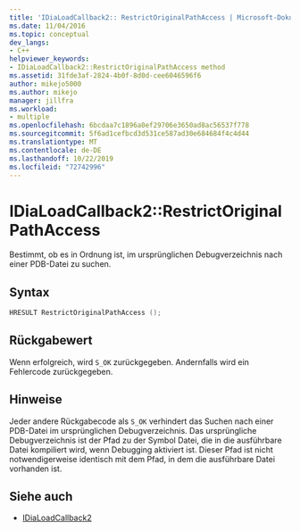 ```yaml
---
title: 'IDiaLoadCallback2:: RestrictOriginalPathAccess | Microsoft-Dokumentation'
ms.date: 11/04/2016
ms.topic: conceptual
dev_langs:
- C++
helpviewer_keywords:
- IDiaLoadCallback2::RestrictOriginalPathAccess method
ms.assetid: 31fde3af-2824-4b0f-8d0d-cee6046596f6
author: mikejo5000
ms.author: mikejo
manager: jillfra
ms.workload:
- multiple
ms.openlocfilehash: 6bcdaa7c1896a0ef29706e3650ad8ac56537f778
ms.sourcegitcommit: 5f6ad1cefbcd3d531ce587ad30e684684f4c4d44
ms.translationtype: MT
ms.contentlocale: de-DE
ms.lasthandoff: 10/22/2019
ms.locfileid: "72742996"
---
```

# <a name="idialoadcallback2restrictoriginalpathaccess"></a>IDiaLoadCallback2::RestrictOriginalPathAccess
Bestimmt, ob es in Ordnung ist, im ursprünglichen Debugverzeichnis nach einer PDB-Datei zu suchen.

## <a name="syntax"></a>Syntax

```C++
HRESULT RestrictOriginalPathAccess ();
```

## <a name="return-value"></a>Rückgabewert
 Wenn erfolgreich, wird `S_OK` zurückgegeben. Andernfalls wird ein Fehlercode zurückgegeben.

## <a name="remarks"></a>Hinweise
 Jeder andere Rückgabecode als `S_OK` verhindert das Suchen nach einer PDB-Datei im ursprünglichen Debugverzeichnis. Das ursprüngliche Debugverzeichnis ist der Pfad zu der Symbol Datei, die in die ausführbare Datei kompiliert wird, wenn Debugging aktiviert ist. Dieser Pfad ist nicht notwendigerweise identisch mit dem Pfad, in dem die ausführbare Datei vorhanden ist.

## <a name="see-also"></a>Siehe auch
- [IDiaLoadCallback2](../../debugger/debug-interface-access/idialoadcallback2.md)